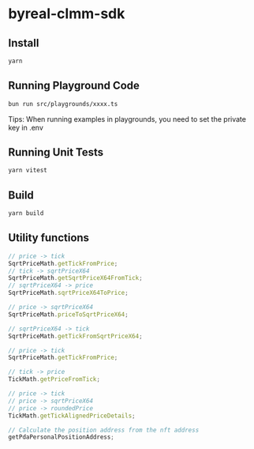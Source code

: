 # byreal-clmm-sdk

## Install

```bash
yarn
```

## Running Playground Code

```bash
bun run src/playgrounds/xxxx.ts
```

Tips: When running examples in playgrounds, you need to set the private key in .env

## Running Unit Tests

```bash
yarn vitest
```

## Build

```bash
yarn build
```

## Utility functions

```ts
// price -> tick
SqrtPriceMath.getTickFromPrice;
// tick -> sqrtPriceX64
SqrtPriceMath.getSqrtPriceX64FromTick;
// sqrtPriceX64 -> price
SqrtPriceMath.sqrtPriceX64ToPrice;

// price -> sqrtPriceX64
SqrtPriceMath.priceToSqrtPriceX64;

// sqrtPriceX64 -> tick
SqrtPriceMath.getTickFromSqrtPriceX64;

// price -> tick
SqrtPriceMath.getTickFromPrice;

// tick -> price
TickMath.getPriceFromTick;

// price -> tick
// price -> sqrtPriceX64
// price -> roundedPrice
TickMath.getTickAlignedPriceDetails;

// Calculate the position address from the nft address
getPdaPersonalPositionAddress;
```
